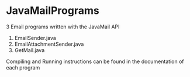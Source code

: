 # JavaMailPrograms
3 Email programs written with the JavaMail API 

1) EmailSender.java
2) EmailAttachmentSender.java
3) GetMail.java

Compiling and Running instructions can be found in the documentation of each program
